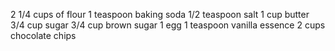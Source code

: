2 1/4 cups of flour
1 teaspoon baking soda
1/2 teaspoon salt
1 cup butter
3/4 cup sugar
3/4 cup brown sugar
1 egg
1 teaspoon vanilla essence
2 cups chocolate chips
